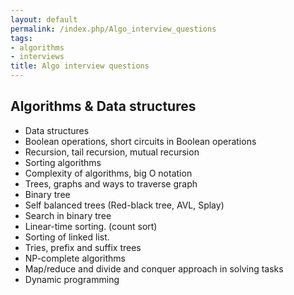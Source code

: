 ```yaml
---
layout: default
permalink: /index.php/Algo_interview_questions
tags:
- algorithms
- interviews
title: Algo interview questions
---
```

## Algorithms & Data structures
- Data structures
- Boolean operations, short circuits in Boolean operations
- Recursion, tail recursion, mutual recursion
- Sorting algorithms
- Complexity of algorithms, big O notation
- Trees, graphs and ways to traverse graph
- Binary tree
- Self balanced trees (Red-black tree, AVL, Splay)
- Search in binary tree
- Linear-time sorting. (count sort)
- Sorting of linked list.
- Tries, prefix and suffix trees
- NP-complete algorithms
- Map/reduce and divide and conquer approach in solving tasks
- Dynamic programming
